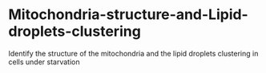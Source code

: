 # Mitochondria-structure-and-Lipid-droplets-clustering
Identify the structure of the mitochondria and the lipid droplets clustering in cells under starvation

